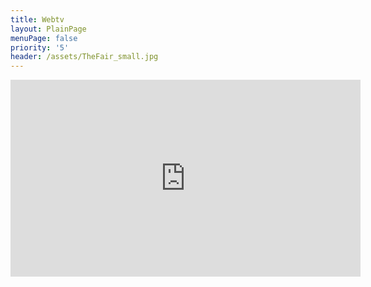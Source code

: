 ```yaml
---
title: Webtv
layout: PlainPage
menuPage: false
priority: '5'
header: /assets/TheFair_small.jpg
---
```

<iframe width="560" height="315" src="https://www.youtube.com/embed/T5Aq7cRc-mU" frameborder="0" allowfullscreen></iframe>
